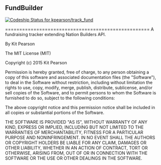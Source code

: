 ## FundBuilder

[![Codeship Status for kpearson/track_fund](https://codeship.com/projects/c7336c10-cc00-0132-2099-5ae9633e9031/status?branch=master)](https://codeship.com/projects/75898)

===================================================
A fundraising tracker extending Nation Builders API.

By Kit Pearson


The MIT License (MIT)

Copyright (c) 2015 Kit Pearson

Permission is hereby granted, free of charge, to any person obtaining a copy
of this software and associated documentation files (the "Software"), to deal
in the Software without restriction, including without limitation the rights
to use, copy, modify, merge, publish, distribute, sublicense, and/or sell
copies of the Software, and to permit persons to whom the Software is
furnished to do so, subject to the following conditions:

The above copyright notice and this permission notice shall be included in
all copies or substantial portions of the Software.

THE SOFTWARE IS PROVIDED "AS IS", WITHOUT WARRANTY OF ANY KIND, EXPRESS OR
IMPLIED, INCLUDING BUT NOT LIMITED TO THE WARRANTIES OF MERCHANTABILITY,
FITNESS FOR A PARTICULAR PURPOSE AND NONINFRINGEMENT. IN NO EVENT SHALL THE
AUTHORS OR COPYRIGHT HOLDERS BE LIABLE FOR ANY CLAIM, DAMAGES OR OTHER
LIABILITY, WHETHER IN AN ACTION OF CONTRACT, TORT OR OTHERWISE, ARISING FROM,
OUT OF OR IN CONNECTION WITH THE SOFTWARE OR THE USE OR OTHER DEALINGS IN
THE SOFTWARE.
